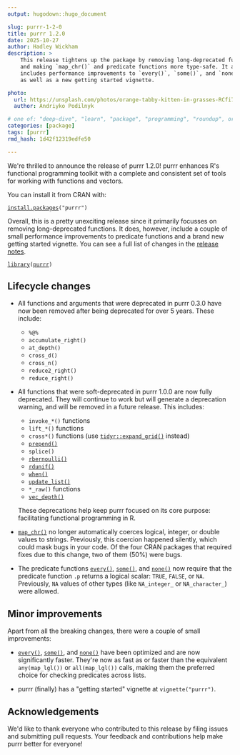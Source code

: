 ```yaml
---
output: hugodown::hugo_document

slug: purrr-1-2-0
title: purrr 1.2.0
date: 2025-10-27
author: Hadley Wickham
description: >
    This release tightens up the package by removing long-deprecated functions 
    and making `map_chr()` and predicate functions more type-safe. It also 
    includes performance improvements to `every()`, `some()`, and `none()`, 
    as well as a new getting started vignette.

photo:
  url: https://unsplash.com/photos/orange-tabby-kitten-in-grasses-RCfi7vgJjUY
  author: Andriyko Podilnyk

# one of: "deep-dive", "learn", "package", "programming", "roundup", or "other"
categories: [package] 
tags: [purrr]
rmd_hash: 1d42f12319edfe50

---
```


<!--
TODO:
* [x] Look over / edit the post's title in the yaml
* [x] Edit (or delete) the description; note this appears in the Twitter card
* [x] Pick category and tags (see existing with [`hugodown::tidy_show_meta()`](https://rdrr.io/pkg/hugodown/man/use_tidy_post.html))
* [x] Find photo & update yaml metadata
* [x] Create `thumbnail-sq.jpg`; height and width should be equal
* [x] Create `thumbnail-wd.jpg`; width should be >5x height
* [x] [`hugodown::use_tidy_thumbnails()`](https://rdrr.io/pkg/hugodown/man/use_tidy_post.html)
* [x] Add intro sentence, e.g. the standard tagline for the package
* [ ] [`usethis::use_tidy_thanks()`](https://usethis.r-lib.org/reference/use_tidy_thanks.html)
-->

We're thrilled to announce the release of purrr 1.2.0! purrr enhances R's functional programming toolkit with a complete and consistent set of tools for working with functions and vectors.

You can install it from CRAN with:

<div class="highlight">

<pre class='chroma'><code class='language-r' data-lang='r'><span><span class='nf'><a href='https://rdrr.io/r/utils/install.packages.html'>install.packages</a></span><span class='o'>(</span><span class='s'>"purrr"</span><span class='o'>)</span></span></code></pre>

</div>

Overall, this is a pretty unexciting release since it primarily focusses on removing long-deprecated functions. It does, however, include a couple of small performance improvements to predicate functions and a brand new getting started vignette. You can see a full list of changes in the [release notes](https://github.com/tidyverse/purrr/releases/tag/v1.2.0).

<div class="highlight">

<pre class='chroma'><code class='language-r' data-lang='r'><span><span class='kr'><a href='https://rdrr.io/r/base/library.html'>library</a></span><span class='o'>(</span><span class='nv'><a href='https://purrr.tidyverse.org/'>purrr</a></span><span class='o'>)</span></span></code></pre>

</div>

## Lifecycle changes

-   All functions and arguments that were deprecated in purrr 0.3.0 have now been removed after being deprecated for over 5 years. These include:

    -   `%@%`
    -   `accumulate_right()`
    -   `at_depth()`
    -   `cross_d()`
    -   `cross_n()`
    -   `reduce2_right()`
    -   `reduce_right()`

-   All functions that were soft-deprecated in purrr 1.0.0 are now fully deprecated. They will continue to work but will generate a deprecation warning, and will be removed in a future release. This includes:

    -   `invoke_*()` functions
    -   `lift_*()` functions  
    -   `cross*()` functions (use [`tidyr::expand_grid()`](https://tidyr.tidyverse.org/reference/expand_grid.html) instead)
    -   [`prepend()`](https://purrr.tidyverse.org/reference/prepend.html)
    -   `splice()`
    -   [`rbernoulli()`](https://purrr.tidyverse.org/reference/rbernoulli.html)
    -   [`rdunif()`](https://purrr.tidyverse.org/reference/rdunif.html)
    -   [`when()`](https://purrr.tidyverse.org/reference/when.html)
    -   [`update_list()`](https://purrr.tidyverse.org/reference/update_list.html)
    -   `*_raw()` functions
    -   [`vec_depth()`](https://purrr.tidyverse.org/reference/pluck_depth.html)

    These deprecations help keep purrr focused on its core purpose: facilitating functional programming in R.

-   [`map_chr()`](https://purrr.tidyverse.org/reference/map.html) no longer automatically coerces logical, integer, or double values to strings. Previously, this coercion happened silently, which could mask bugs in your code. Of the four CRAN packages that required fixes due to this change, two of them (50%) were bugs.

-   The predicate functions [`every()`](https://purrr.tidyverse.org/reference/every.html), [`some()`](https://purrr.tidyverse.org/reference/every.html), and [`none()`](https://purrr.tidyverse.org/reference/every.html) now require that the predicate function `.p` returns a logical scalar: `TRUE`, `FALSE`, or `NA`. Previously, `NA` values of other types (like `NA_integer_` or `NA_character_`) were allowed.

## Minor improvements

Apart from all the breaking changes, there were a couple of small improvements:

-   [`every()`](https://purrr.tidyverse.org/reference/every.html), [`some()`](https://purrr.tidyverse.org/reference/every.html), and [`none()`](https://purrr.tidyverse.org/reference/every.html) have been optimized and are now significantly faster. They're now as fast as or faster than the equivalent `any(map_lgl())` or `all(map_lgl())` calls, making them the preferred choice for checking predicates across lists.

-   purrr (finally) has a "getting started" vignette at `vignette("purrr")`.

## Acknowledgements

We'd like to thank everyone who contributed to this release by filing issues and submitting pull requests. Your feedback and contributions help make purrr better for everyone!

